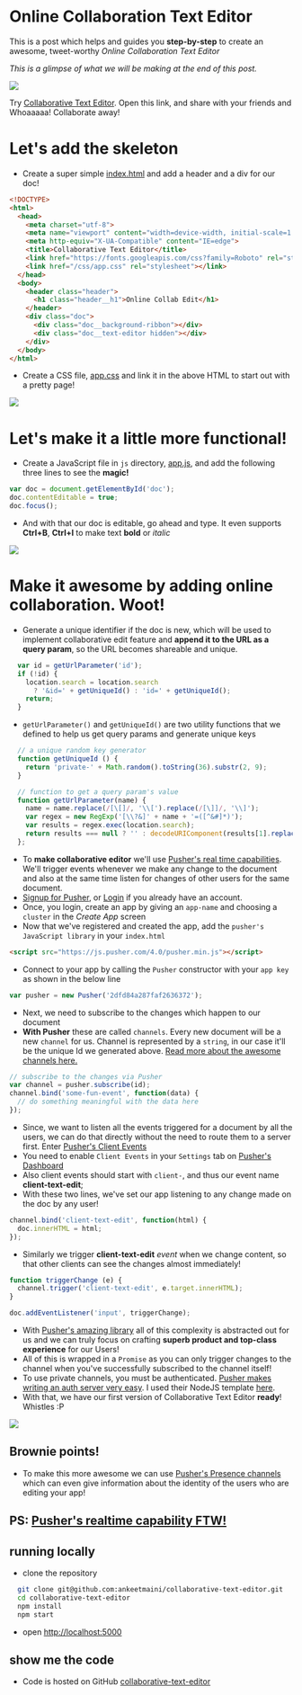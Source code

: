 # Online Collaboration Text Editor

This is a post which helps and guides you **step-by-step** to create an awesome, tweet-worthy *Online Collaboration Text Editor*

*This is a glimpse of what we will be making at the end of this post.*

![](https://dl.dropboxusercontent.com/s/on1kww90bp5rm8d/online-collaboration-text-editor-demo.gif)

Try [Collaborative Text Editor](https://collaborative-text-editor.herokuapp.com). Open this link, and share with your friends and Whoaaaaa! Collaborate away!

# Let's add the skeleton

- Create a super simple [index.html](https://github.com/ankeetmaini/collaborative-text-editor/blob/7c8271eb0b018f2768a5de0a12c28bc1859fbacb/index.html) and add a header and a div for our doc!
 
``` html
<!DOCTYPE>
<html>
  <head>
    <meta charset="utf-8">
    <meta name="viewport" content="width=device-width, initial-scale=1.0, minimum-scale=1.0">
    <meta http-equiv="X-UA-Compatible" content="IE=edge">
    <title>Collaborative Text Editor</title>
    <link href="https://fonts.googleapis.com/css?family=Roboto" rel="stylesheet">
    <link href="/css/app.css" rel="stylesheet"></link>
  </head>
  <body>
    <header class="header">
      <h1 class="header__h1">Online Collab Edit</h1>
    </header>
    <div class="doc">
      <div class="doc__background-ribbon"></div>
      <div class="doc__text-editor hidden"></div>
    </div>
  </body>
</html>

```
- Create a CSS file, [app.css](https://github.com/ankeetmaini/collaborative-text-editor/blob/7c8271eb0b018f2768a5de0a12c28bc1859fbacb/css/app.css) and link it in the above HTML to start out with a pretty page!
 
![](https://dl.dropboxusercontent.com/s/vyb72saga8xbhes/online-collaboration-text-starter-template.png)

# Let's make it a little more functional!

- Create a JavaScript file in `js` directory, [app.js](https://github.com/ankeetmaini/collaborative-text-editor/blob/5aed6715742da413b2f9beea47b9bc9340f50834/js/app.js), and add the following three lines to see the **magic!**
 
``` js
var doc = document.getElementById('doc');
doc.contentEditable = true;
doc.focus();
```
- And with that our doc is editable, go ahead and type. It even supports **Ctrl+B**, **Ctrl+I** to make text **bold** or *italic*
 
![](https://dl.dropboxusercontent.com/s/lx298eb5qfs6gtg/online-collaboration-text-bare-bones-editor.gif)

# Make it **awesome** by adding online collaboration. Woot!

- Generate a unique identifier if the doc is new, which will be used to implement collaborative edit feature and **append it to the URL as a query param**, so the URL becomes shareable and unique.
 
``` js
  var id = getUrlParameter('id');
  if (!id) {
    location.search = location.search
      ? '&id=' + getUniqueId() : 'id=' + getUniqueId();
    return;
  }
```
- `getUrlParameter()` and `getUniqueId()` are two utility functions that we defined to help us get query params and generate unique keys
 
``` js
  // a unique random key generator
  function getUniqueId () {
    return 'private-' + Math.random().toString(36).substr(2, 9);
  }

  // function to get a query param's value
  function getUrlParameter(name) {
    name = name.replace(/[\[]/, '\\[').replace(/[\]]/, '\\]');
    var regex = new RegExp('[\\?&]' + name + '=([^&#]*)');
    var results = regex.exec(location.search);
    return results === null ? '' : decodeURIComponent(results[1].replace(/\+/g, ' '));
  };
```
- To **make collaborative editor** we'll use [Pusher's real time capabilities](https://pusher.com/). We'll trigger events whenever we make any change to the document and also at the same time listen for changes of other users for the same document.
- [Signup for Pusher](https://pusher.com/signup), or [Login](https://dashboard.pusher.com/accounts/sign_in) if you already have an account.
- Once, you login, create an app by giving an `app-name` and choosing a `cluster` in the *Create App* screen
- Now that we've registered and created the app, add the `pusher's JavaScript library` in your `index.html`
 
``` html
<script src="https://js.pusher.com/4.0/pusher.min.js"></script>
```
- Connect to your app by calling the `Pusher` constructor with your `app key` as shown in the below line
 
``` js
var pusher = new Pusher('2dfd84a287faf2636372');
```
- Next, we need to subscribe to the changes which happen to our document
- **With Pusher** these are called `channels`. Every new document will be a new `channel` for us. Channel is represented by a `string`, in our case it'll be the unique Id we generated above. [Read more about the awesome channels here.](https://pusher.com/docs/client_api_guide/client_channels)
 
``` js
// subscribe to the changes via Pusher
var channel = pusher.subscribe(id);
channel.bind('some-fun-event', function(data) {
  // do something meaningful with the data here
});
```
- Since, we want to listen all the events triggered for a document by all the users, we can do that directly without the need to route them to a server first. Enter [Pusher's Client Events](https://pusher.com/docs/client_api_guide/client_events#trigger-events)
- You need to enable `Client Events` in your `Settings` tab on [Pusher's Dashboard](https://dashboard.pusher.com/)
- Also client events should start with `client-`, and thus our event name **client-text-edit**;
- With these two lines, we've set our app listening to any change made on the doc by any user!
 
``` js
channel.bind('client-text-edit', function(html) {
  doc.innerHTML = html;
});
```
- Similarly we trigger **client-text-edit** *event* when we change content, so that other clients can see the changes almost immediately!
 
``` js
function triggerChange (e) {
  channel.trigger('client-text-edit', e.target.innerHTML);
}

doc.addEventListener('input', triggerChange);
```
- With [Pusher's amazing library](https://pusher.com/) all of this complexity is abstracted out for us and we can truly focus on crafting **superb product and top-class experience** for our Users!
- All of this is wrapped in a `Promise` as you can only trigger changes to the channel when you've successfully subscribed to the channel itself!
- To use private channels, you must be authenticated. [Pusher makes writing an auth server very easy](https://pusher.com/docs/authenticating_users#authEndpoint). I used their NodeJS template [here](server.js).
- With that, we have our first version of Collaborative Text Editor **ready**! Whistles :P
 
![](https://dl.dropboxusercontent.com/s/1pa8g5a44owf54q/online-collaboration-text-collab-edit.gif)

## Brownie points!

- To make this more awesome we can use [Pusher's Presence channels](https://pusher.com/docs/client_api_guide/client_presence_channels) which can even give information about the identity of the users who are editing your app!
 
## PS: [Pusher's realtime capability FTW!](https://pusher.com/)

## running locally

- clone the repository
 
``` bash
  git clone git@github.com:ankeetmaini/collaborative-text-editor.git
  cd collaborative-text-editor
  npm install
  npm start
```
- open [http://localhost:5000](http://localhost:5000)
 
## show me the code

- Code is hosted on GitHub [collaborative-text-editor](https://github.com/ankeetmaini/collaborative-text-editor)
 